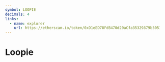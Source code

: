```yaml
---
symbol: LOOPIE
decimals: 4
links:
  - name: explorer
    url: https://etherscan.io/token/0xD1eED78FdB470d20aCfa35329879b5051eE68738
---
```


# Loopie
